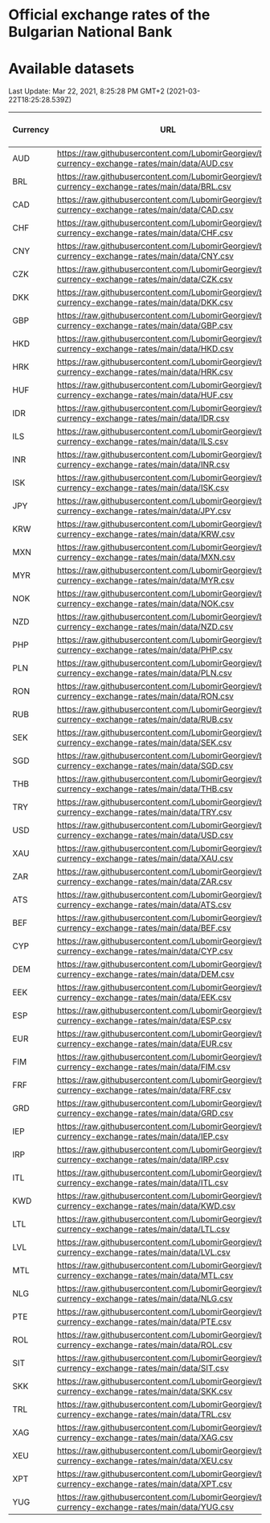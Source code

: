 # Official exchange rates of the Bulgarian National Bank

# Available datasets

<!-- START LINKS -->

Last Update: Mar 22, 2021, 8:25:28 PM GMT+2 (2021-03-22T18:25:28.539Z)

| Currency | URL                                                                                             | Number of records |
| -------- | ----------------------------------------------------------------------------------------------- | ----------------- |
| AUD      | https://raw.githubusercontent.com/LubomirGeorgiev/bnb-currency-exchange-rates/main/data/AUD.csv | 123               |
| BRL      | https://raw.githubusercontent.com/LubomirGeorgiev/bnb-currency-exchange-rates/main/data/BRL.csv | 123               |
| CAD      | https://raw.githubusercontent.com/LubomirGeorgiev/bnb-currency-exchange-rates/main/data/CAD.csv | 123               |
| CHF      | https://raw.githubusercontent.com/LubomirGeorgiev/bnb-currency-exchange-rates/main/data/CHF.csv | 123               |
| CNY      | https://raw.githubusercontent.com/LubomirGeorgiev/bnb-currency-exchange-rates/main/data/CNY.csv | 123               |
| CZK      | https://raw.githubusercontent.com/LubomirGeorgiev/bnb-currency-exchange-rates/main/data/CZK.csv | 123               |
| DKK      | https://raw.githubusercontent.com/LubomirGeorgiev/bnb-currency-exchange-rates/main/data/DKK.csv | 123               |
| GBP      | https://raw.githubusercontent.com/LubomirGeorgiev/bnb-currency-exchange-rates/main/data/GBP.csv | 123               |
| HKD      | https://raw.githubusercontent.com/LubomirGeorgiev/bnb-currency-exchange-rates/main/data/HKD.csv | 123               |
| HRK      | https://raw.githubusercontent.com/LubomirGeorgiev/bnb-currency-exchange-rates/main/data/HRK.csv | 123               |
| HUF      | https://raw.githubusercontent.com/LubomirGeorgiev/bnb-currency-exchange-rates/main/data/HUF.csv | 123               |
| IDR      | https://raw.githubusercontent.com/LubomirGeorgiev/bnb-currency-exchange-rates/main/data/IDR.csv | 123               |
| ILS      | https://raw.githubusercontent.com/LubomirGeorgiev/bnb-currency-exchange-rates/main/data/ILS.csv | 123               |
| INR      | https://raw.githubusercontent.com/LubomirGeorgiev/bnb-currency-exchange-rates/main/data/INR.csv | 123               |
| ISK      | https://raw.githubusercontent.com/LubomirGeorgiev/bnb-currency-exchange-rates/main/data/ISK.csv | 123               |
| JPY      | https://raw.githubusercontent.com/LubomirGeorgiev/bnb-currency-exchange-rates/main/data/JPY.csv | 123               |
| KRW      | https://raw.githubusercontent.com/LubomirGeorgiev/bnb-currency-exchange-rates/main/data/KRW.csv | 123               |
| MXN      | https://raw.githubusercontent.com/LubomirGeorgiev/bnb-currency-exchange-rates/main/data/MXN.csv | 123               |
| MYR      | https://raw.githubusercontent.com/LubomirGeorgiev/bnb-currency-exchange-rates/main/data/MYR.csv | 123               |
| NOK      | https://raw.githubusercontent.com/LubomirGeorgiev/bnb-currency-exchange-rates/main/data/NOK.csv | 123               |
| NZD      | https://raw.githubusercontent.com/LubomirGeorgiev/bnb-currency-exchange-rates/main/data/NZD.csv | 123               |
| PHP      | https://raw.githubusercontent.com/LubomirGeorgiev/bnb-currency-exchange-rates/main/data/PHP.csv | 123               |
| PLN      | https://raw.githubusercontent.com/LubomirGeorgiev/bnb-currency-exchange-rates/main/data/PLN.csv | 123               |
| RON      | https://raw.githubusercontent.com/LubomirGeorgiev/bnb-currency-exchange-rates/main/data/RON.csv | 123               |
| RUB      | https://raw.githubusercontent.com/LubomirGeorgiev/bnb-currency-exchange-rates/main/data/RUB.csv | 123               |
| SEK      | https://raw.githubusercontent.com/LubomirGeorgiev/bnb-currency-exchange-rates/main/data/SEK.csv | 123               |
| SGD      | https://raw.githubusercontent.com/LubomirGeorgiev/bnb-currency-exchange-rates/main/data/SGD.csv | 123               |
| THB      | https://raw.githubusercontent.com/LubomirGeorgiev/bnb-currency-exchange-rates/main/data/THB.csv | 123               |
| TRY      | https://raw.githubusercontent.com/LubomirGeorgiev/bnb-currency-exchange-rates/main/data/TRY.csv | 123               |
| USD      | https://raw.githubusercontent.com/LubomirGeorgiev/bnb-currency-exchange-rates/main/data/USD.csv | 123               |
| XAU      | https://raw.githubusercontent.com/LubomirGeorgiev/bnb-currency-exchange-rates/main/data/XAU.csv | 123               |
| ZAR      | https://raw.githubusercontent.com/LubomirGeorgiev/bnb-currency-exchange-rates/main/data/ZAR.csv | 123               |
| ATS      | https://raw.githubusercontent.com/LubomirGeorgiev/bnb-currency-exchange-rates/main/data/ATS.csv | 0                 |
| BEF      | https://raw.githubusercontent.com/LubomirGeorgiev/bnb-currency-exchange-rates/main/data/BEF.csv | 0                 |
| CYP      | https://raw.githubusercontent.com/LubomirGeorgiev/bnb-currency-exchange-rates/main/data/CYP.csv | 0                 |
| DEM      | https://raw.githubusercontent.com/LubomirGeorgiev/bnb-currency-exchange-rates/main/data/DEM.csv | 0                 |
| EEK      | https://raw.githubusercontent.com/LubomirGeorgiev/bnb-currency-exchange-rates/main/data/EEK.csv | 0                 |
| ESP      | https://raw.githubusercontent.com/LubomirGeorgiev/bnb-currency-exchange-rates/main/data/ESP.csv | 0                 |
| EUR      | https://raw.githubusercontent.com/LubomirGeorgiev/bnb-currency-exchange-rates/main/data/EUR.csv | 0                 |
| FIM      | https://raw.githubusercontent.com/LubomirGeorgiev/bnb-currency-exchange-rates/main/data/FIM.csv | 0                 |
| FRF      | https://raw.githubusercontent.com/LubomirGeorgiev/bnb-currency-exchange-rates/main/data/FRF.csv | 0                 |
| GRD      | https://raw.githubusercontent.com/LubomirGeorgiev/bnb-currency-exchange-rates/main/data/GRD.csv | 0                 |
| IEP      | https://raw.githubusercontent.com/LubomirGeorgiev/bnb-currency-exchange-rates/main/data/IEP.csv | 0                 |
| IRP      | https://raw.githubusercontent.com/LubomirGeorgiev/bnb-currency-exchange-rates/main/data/IRP.csv | 0                 |
| ITL      | https://raw.githubusercontent.com/LubomirGeorgiev/bnb-currency-exchange-rates/main/data/ITL.csv | 0                 |
| KWD      | https://raw.githubusercontent.com/LubomirGeorgiev/bnb-currency-exchange-rates/main/data/KWD.csv | 0                 |
| LTL      | https://raw.githubusercontent.com/LubomirGeorgiev/bnb-currency-exchange-rates/main/data/LTL.csv | 0                 |
| LVL      | https://raw.githubusercontent.com/LubomirGeorgiev/bnb-currency-exchange-rates/main/data/LVL.csv | 0                 |
| MTL      | https://raw.githubusercontent.com/LubomirGeorgiev/bnb-currency-exchange-rates/main/data/MTL.csv | 0                 |
| NLG      | https://raw.githubusercontent.com/LubomirGeorgiev/bnb-currency-exchange-rates/main/data/NLG.csv | 0                 |
| PTE      | https://raw.githubusercontent.com/LubomirGeorgiev/bnb-currency-exchange-rates/main/data/PTE.csv | 0                 |
| ROL      | https://raw.githubusercontent.com/LubomirGeorgiev/bnb-currency-exchange-rates/main/data/ROL.csv | 0                 |
| SIT      | https://raw.githubusercontent.com/LubomirGeorgiev/bnb-currency-exchange-rates/main/data/SIT.csv | 0                 |
| SKK      | https://raw.githubusercontent.com/LubomirGeorgiev/bnb-currency-exchange-rates/main/data/SKK.csv | 0                 |
| TRL      | https://raw.githubusercontent.com/LubomirGeorgiev/bnb-currency-exchange-rates/main/data/TRL.csv | 0                 |
| XAG      | https://raw.githubusercontent.com/LubomirGeorgiev/bnb-currency-exchange-rates/main/data/XAG.csv | 0                 |
| XEU      | https://raw.githubusercontent.com/LubomirGeorgiev/bnb-currency-exchange-rates/main/data/XEU.csv | 0                 |
| XPT      | https://raw.githubusercontent.com/LubomirGeorgiev/bnb-currency-exchange-rates/main/data/XPT.csv | 0                 |
| YUG      | https://raw.githubusercontent.com/LubomirGeorgiev/bnb-currency-exchange-rates/main/data/YUG.csv | 0                 |

<!-- END LINKS -->
